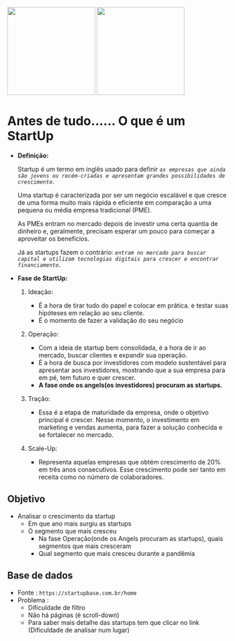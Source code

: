<img src=https://user-images.githubusercontent.com/79090589/114392695-816cd300-9b6f-11eb-8b13-16c9465707fb.png width='200'>                           <img src=https://user-images.githubusercontent.com/79090589/115966294-440b2c80-a503-11eb-8792-cd8d7d094285.jpeg width='200'>


# Antes de tudo......  **O que é  um StartUp**

- **Definição:**
   
   Startup é um termo em inglês usado para definir *`as empresas que ainda são jovens ou recém-criadas e apresentam grandes possibilidades de crescimento.`*

  Uma startup é caracterizada por ser um negócio escalável e que cresce de uma forma muito mais rápida e eficiente em comparação a uma pequena ou média empresa tradicional (PME).

  As PMEs entram no mercado depois de investir uma certa quantia de dinheiro e, geralmente, precisam esperar um pouco para começar a aproveitar os benefícios. 

  Já as startups fazem o contrário: *`entram no mercado para buscar capital e utilizam tecnologias digitais para crescer e encontrar financiamento.`*

- **Fase de StartUp:**

   1. Ideação:
      - É a hora de tirar tudo do papel e colocar em prática. e testar suas hipóteses em relação ao seu cliente.
      - É o momento de fazer a validação do seu negócio

   2. Operação:
      - Com a ideia de startup bem consolidada, é a hora de ir ao mercado, buscar clientes e expandir sua operação.
      - É a hora de busca por investidores com modelo sustentável para apresentar aos investidores, mostrando que a sua empresa para em pé, tem futuro e quer crescer.
      - **A fase onde os angels(os investidores) procuram as startups.**

   3. Tração:
      - Essa é a etapa de maturidade da empresa, onde o objetivo principal é crescer. Nesse momento, o investimento em marketing e vendas aumenta, para fazer a solução conhecida e se fortalecer no mercado.

   4. Scale-Up:
      - Representa aquelas empresas que obtém  crescimento de 20% em três anos consecutivos. Esse crescimento pode ser tanto em receita como no número de colaboradores.
  
  
## **Objetivo**
- Analisar o crescimento da startup 
   - Em que ano mais surgiu as startups
   - O segmento que mais cresceu
     - Na fase Operação(onde os Angels procuram as startups), quais segmentos que mais cresceram
     - Qual segmento que mais cresceu durante a pandêmia

  

## **Base de dados**
   - Fonte : `https://startupbase.com.br/home`
   - Problema : 
     - Dificuldade de filtro
     - Não há páginas (é scroll-down)
     - Para saber mais detalhe das startups tem que clicar no link (Dificuldade de analisar num lugar)
